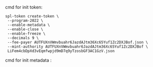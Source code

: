  cmd for init token:
 

``` 
spl-token create-token \
 --program-2022 \
 --enable-metadata \
 --enable-close \
 --enable-freeze \
 --decimals 9 \
 --fee-payer AUTFUXnVWmvbuahr6JazdAJtm36Xc65Yuf1Zc2DXJBof.json \
 --mint-authority AUTFUXnVWmvbuahr6JazdAJtm36Xc65Yuf1Zc2DXJBof \
 LiFem4cbDpXd3vEqmfwpjd9mD7q9yTzosbGF3AC1GzV.json
 ```

cmd for init metadata :

```

```
